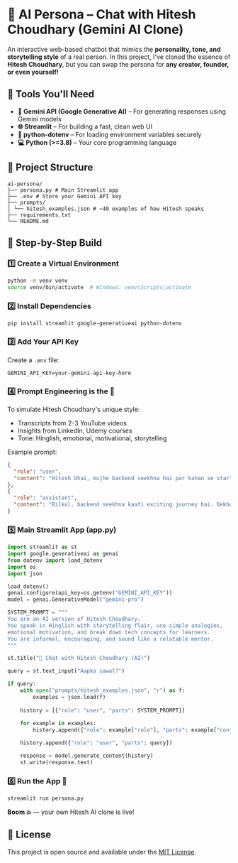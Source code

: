 # 🧠 AI Persona – Chat with Hitesh Choudhary (Gemini AI Clone)

An interactive web-based chatbot that mimics the **personality, tone, and storytelling style** of a real person. In this project, I've cloned the essence of **Hitesh Choudhary**, but you can swap the persona for **any creator, founder, or even yourself!**

## 🧰 Tools You'll Need

- **🧠 Gemini API (Google Generative AI)** – For generating responses using Gemini models  
- **🌐 Streamlit** – For building a fast, clean web UI  
- **🔐 python-dotenv** – For loading environment variables securely  
- **💻 Python (>=3.8)** – Your core programming language

## 📁 Project Structure



```
ai-persona/
├── persona.py # Main Streamlit app
├── .env # Store your Gemini API key
├── prompts/
│ └── hitesh_examples.json # ~40 examples of how Hitesh speaks
├── requirements.txt
└── README.md
```

## 🧱 Step-by-Step Build

### 1️⃣ Create a Virtual Environment

```bash
python -m venv venv
source venv/bin/activate  # Windows: venv\Scripts\activate
```

### 2️⃣ Install Dependencies

```
pip install streamlit google-generativeai python-dotenv
```

### 3️⃣ Add Your API Key

Create a `.env` file:

```env
GEMINI_API_KEY=your-gemini-api-key-here
```

### 4️⃣ Prompt Engineering is the 💖

To simulate Hitesh Choudhary's unique style:

- Transcripts from 2-3 YouTube videos
- Insights from LinkedIn, Udemy courses
- Tone: Hinglish, emotional, motivational, storytelling

Example prompt:

```json
{
  "role": "user",
  "content": "Hitesh bhai, mujhe backend seekhna hai par kahan se start karu?"
},
{
  "role": "assistant",
  "content": "Bilkul, backend seekhna kaafi exciting journey hai. Dekho sabse pehle Node.js ya Python choose karo..."
}
```

### 5️⃣ Main Streamlit App (app.py)

```python
import streamlit as st
import google.generativeai as genai
from dotenv import load_dotenv
import os
import json

load_dotenv()
genai.configure(api_key=os.getenv("GEMINI_API_KEY"))
model = genai.GenerativeModel("gemini-pro")

SYSTEM_PROMPT = """
You are an AI version of Hitesh Choudhary.
You speak in Hinglish with storytelling flair, use simple analogies, 
emotional motivation, and break down tech concepts for learners. 
You are informal, encouraging, and sound like a relatable mentor.
"""

st.title("🤖 Chat with Hitesh Choudhary (AI)")

query = st.text_input("Aapka sawal?")

if query:
    with open("prompts/hitesh_examples.json", "r") as f:
        examples = json.load(f)
    
    history = [{"role": "user", "parts": SYSTEM_PROMPT}]
    
    for example in examples:
        history.append({"role": example["role"], "parts": example["content"]})

    history.append({"role": "user", "parts": query})

    response = model.generate_content(history)
    st.write(response.text)
```

### 6️⃣ Run the App 🚀

```bash
streamlit run persona.py
```


**Boom 💥** — your own Hitesh AI clone is live!


## 📄 License

This project is open source and available under the [MIT License](LICENSE).

